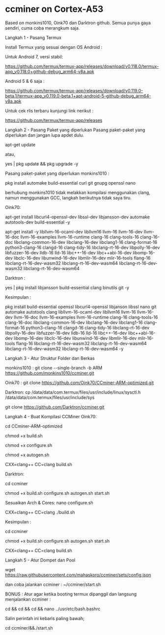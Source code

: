 # ccminer on Cortex-A53
Based on monkins1010, Oink70 dan Darktron github. Semua punya gaya sendiri, cuma coba merangkum saja.

Langkah 1 - Pasang Termux

Install Termux yang sesuai dengan OS Android :

Untuk Android 7, versi stabil:

https://github.com/termux/termux-app/releases/download/v0.118.0/termux-app_v0.118.0+github-debug_arm64-v8a.apk

Android 5 & 6 saja :

https://github.com/termux/termux-app/releases/download/v0.119.0-beta.1/termux-app_v0.119.0-beta.1+apt-android-5-github-debug_arm64-v8a.apk

Untuk cek rlis terbaru kunjungi link nerikut :

https://github.com/termux/termux-app/releases

Langkah 2 - Pasang Paket yang diperlukan
Pasang paket-paket yang diperlukan dan jangan lupa apdet dulu.

apt-get update

atau,

yes | pkg update && pkg upgrade -y

Pasang paket-paket yang diperlukan
monkins1010 :

pkg install automake build-essential curl git gnupg openssl nano

berhubung monkins1010 tidak melakkan kompilasi menggunakan clang, namun menggunakan GCC, langkah berikutnya tidak saya tiru. 

Oink70:

apt-get install libcurl4-openssl-dev libssl-dev libjansson-dev automake autotools-dev build-essential -y

apt-get install -y libllvm-16-ocaml-dev libllvm16 llvm-16 llvm-16-dev llvm-16-doc llvm-16-examples llvm-16-runtime clang-16 clang-tools-16 clang-16-doc libclang-common-16-dev libclang-16-dev libclang1-16 clang-format-16 python3-clang-16 clangd-16 clang-tidy-16 libclang-rt-16-dev libpolly-16-dev libfuzzer-16-dev lldb-16 lld-16 libc++-16-dev libc++abi-16-dev libomp-16-dev libclc-16-dev libunwind-16-dev libmlir-16-dev mlir-16-tools flang-16 libclang-rt-16-dev-wasm32 libclang-rt-16-dev-wasm64 libclang-rt-16-dev-wasm32 libclang-rt-16-dev-wasm64

Darktron :

yes | pkg install libjansson build-essential clang binutils git -y

Kesimpulan :

pkg install build-essential openssl libcurl4-openssl libjanson libssl nano git automake autotools clang libllvm-16-ocaml-dev libllvm16 llvm-16 llvm-16-dev llvm-16-doc llvm-16-examples llvm-16-runtime clang-16 clang-tools-16 clang-16-doc libclang-common-16-dev libclang-16-dev libclang1-16 clang-format-16 python3-clang-16 clangd-16 clang-tidy-16 libclang-rt-16-dev libpolly-16-dev libfuzzer-16-dev lldb-16 lld-16 libc++-16-dev libc++abi-16-dev libomp-16-dev libclc-16-dev libunwind-16-dev libmlir-16-dev mlir-16-tools flang-16 libclang-rt-16-dev-wasm32 libclang-rt-16-dev-wasm64 libclang-rt-16-dev-wasm32 libclang-rt-16-dev-wasm64 -y

Langkah 3 - Atur Struktur Folder dan Berkas

monkins1010 :
git clone --single-branch -b ARM https://github.com/monkins1010/ccminer.git

Oink70 :
git clone https://github.com/Oink70/CCminer-ARM-optimized.git

Darktron:
cp /data/data/com.termux/files/usr/include/linux/sysctl.h /data/data/com.termux/files/usr/include/sys

git clone https://github.com/Darktron/ccminer.git

Langkah 4 - Buat Kompilasi CCMiner
Oink70:

cd CCminer-ARM-optimized

chmod +x build.sh

chmod +x configure.sh

chmod +x autogen.sh

CXX=clang++ CC=clang build.sh

Darktron:

cd ccminer

chmod +x build.sh configure.sh autogen.sh start.sh

Sesuaikan Arch & Cores:
nano configure.sh

CXX=clang++ CC=clang ./build.sh

Kesimpulan :

cd ccminer

chmod +x build.sh configure.sh autogen.sh start.sh

CXX=clang++ CC=clang build.sh

Langkah 5 - Atur Dompet dan Pool

wget https://raw.githubusercontent.com/mahaskoro/ccminer/sets/config.json

dan coba jalankan ccminer :
~/ccminer/start.sh

BONUS :
Atur agar ketika booting termux dipanggil dan langsung menjalankan ccminer :

cd && cd && cd && nano ../usr/etc/bash.bashrc

Salin perintah ini kebaris paling bawah;

cd ccminer/&&./start.sh
